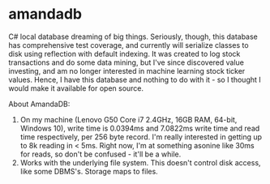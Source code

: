 # amandadb
C# local database dreaming of big things.  Seriously, though, this database has comprehensive test coverage, and currently will serialize classes to disk using reflection with default indexing.  It was created to log stock transactions and do some data mining, but I've since discovered value investing, and am no longer interested in machine learning stock ticker values.  Hence, I have this database and nothing to do with it - so I thought I would make it available for open source.

About AmandaDB:
<ol>
<li>On my machine (Lenovo G50 Core i7 2.4GHz, 16GB RAM, 64-bit, Windows 10), write time is 0.0394ms and 7.0822ms write time and read time respectively, per 256 byte record.  I'm really interested in getting up to 8k reading in < 5ms.  Right now, I'm at something asonine like 30ms for reads, so don't be confused - it'll be a while.</li>
<li>Works with the underlying file system.  This doesn't control disk access, like some DBMS's.  Storage maps to files.</li>
</ol>
